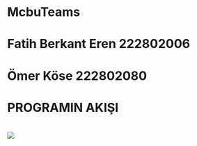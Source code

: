 # McbuTeams
# Fatih Berkant Eren 222802006
# Ömer Köse 222802080

#                       PROGRAMIN AKIŞI
# <img src="resim.jpg" width="auto">
